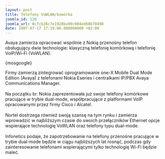 ```yaml
---
layout: post
title: Telefony VoWLAN/komórka
joomla_id: 120
joomla_url: 0cfcb26c7e1928ba90c084ed68b70498
date: 2007-07-17 17:19:06.000000000 +02:00
---
```

Avaya zamierza opracować wsp&oacute;lnie z Nokią przenośny telefon obsługujący dwie technologie: klasyczną telefonię kom&oacute;rkową i telefonię VoIP/Wi-Fi (VoWLAN).<p>{mosgoogle}</p><p>Firmy zamierzą zintegrować oprogramowanie one-X Mobile Dual Mode Edition (Avaya) z telefonami Nokia Eseries i centralkami IP/PBX Avaya Communications Manager. <br /> <br />Na początku br. Nokia zaprezentowała już swoje telefony kom&oacute;rkowe pracujące w trybie dual-mode, wsp&oacute;łpracujące z platformami VoIP opracowanymi przez firmy Cisco i Alcatel. <br /> <br />Nortel dostrzega r&oacute;wnież swoją szansę na tym rynku i zamierza wprowadzić w najbliższym czasie do swoich przełącznik&oacute;w Ethernet opcje wspierające technologię VoWLAN oraz telefony typu dual-mode. <br /> <br />Infonetics podaje, że zapotrzebowanie na telefony przenośne pracujące w trybie dual-mode będzie w ciągu najbliższych lat rosnąć, podczas gdy zainteresowanie telefonami wspierającymi tylko technologię Wi-Fi będzie maleć.</p>
